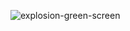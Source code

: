 <!---
J4zzwave/J4zzwave is a ✨ special ✨ repository because its `README.md` (this file) appears on your GitHub profile.
You can click the Preview link to take a look at your changes.
--->

![explosion-green-screen](https://github.com/J4zzwave/J4zzwave/assets/156039376/3a5d7607-3110-4913-b35e-94a1d48f1e7c)
